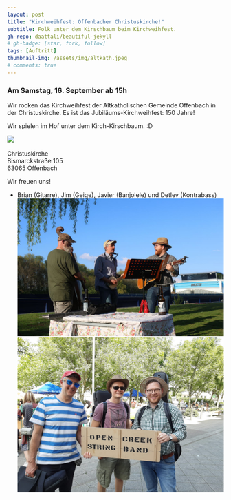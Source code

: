 ```yaml
---
layout: post
title: "Kirchweihfest: Offenbacher Christuskirche!"
subtitle: Folk unter dem Kirschbaum beim Kirchweihfest.
gh-repo: daattali/beautiful-jekyll
# gh-badge: [star, fork, follow]
tags: [Auftritt]
thumbnail-img: /assets/img/altkath.jpeg
# comments: true
---
```


### Am Samstag, 16. September ab 15h

Wir rocken das Kirchweihfest der Altkatholischen Gemeinde Offenbach in der Christuskirche. Es ist das Jubiläums-Kirchweihfest: 150 Jahre!

Wir spielen im Hof unter dem Kirch-Kirschbaum. :D

![](/assets/img/altkath.jpeg)

Christuskirche  
Bismarckstraße 105  
63065 Offenbach  

Wir freuen uns!

- Brian (Gitarre), Jim (Geige), Javier (Banjolele) und Detlev (Kontrabass)
![](/assets/img/maindetlev.jpg)
![](/assets/img/opencreeksmiles.jpeg)